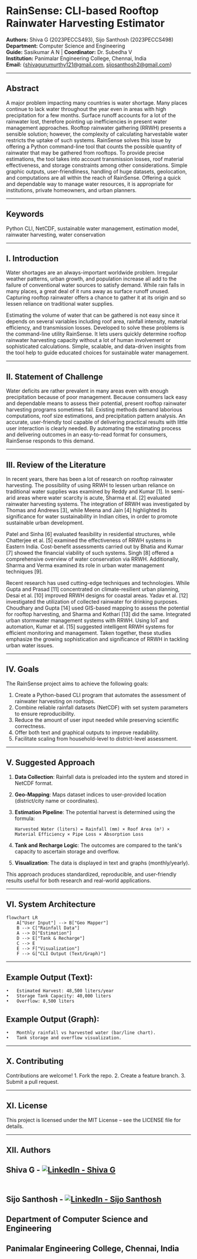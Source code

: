 # RainSense: CLI-based Rooftop Rainwater Harvesting Estimator

**Authors:** Shiva G (2023PECCS493), Sijo Santhosh (2023PECCS498)  
**Department:** Computer Science and Engineering  
**Guide:** Sasikumar A N | **Coordinator:** Dr. Subedha V  
**Institution:** Panimalar Engineering College, Chennai, India  
**Email:** {shivagurumurthy121@gmail.com, sijosanthosh2@gmail.com}

---

## Abstract

A major problem impacting many countries is water shortage. Many places continue to lack water throughout the year even in areas with high precipitation for a few months. Surface runoff accounts for a lot of the rainwater lost, therefore pointing up inefficiencies in present water management approaches. Rooftop rainwater gathering (RRWH) presents a sensible solution; however, the complexity of calculating harvestable water restricts the uptake of such systems. RainSense solves this issue by offering a Python command-line tool that counts the possible quantity of rainwater that may be gathered from rooftops. To provide precise estimations, the tool takes into account transmission losses, roof material effectiveness, and storage constraints among other considerations. Simple graphic outputs, user-friendliness, handling of huge datasets, geolocation, and computations are all within the reach of RainSense. Offering a quick and dependable way to manage water resources, it is appropriate for institutions, private homeowners, and urban planners.

---

## Keywords

Python CLI, NetCDF, sustainable water management, estimation model, rainwater harvesting, water conservation

---

## I. Introduction

Water shortages are an always-important worldwide problem. Irregular weather patterns, urban growth, and population increase all add to the failure of conventional water sources to satisfy demand. While rain falls in many places, a great deal of it runs away as surface runoff unused. Capturing rooftop rainwater offers a chance to gather it at its origin and so lessen reliance on traditional water supplies.  

Estimating the volume of water that can be gathered is not easy since it depends on several variables including roof area, rainfall intensity, material efficiency, and transmission losses. Developed to solve these problems is the command-line utility RainSense. It lets users quickly determine rooftop rainwater harvesting capacity without a lot of human involvement or sophisticated calculations. Simple, scalable, and data-driven insights from the tool help to guide educated choices for sustainable water management.

---

## II. Statement of Challenge

Water deficits are rather prevalent in many areas even with enough precipitation because of poor management. Because consumers lack easy and dependable means to assess their potential, present rooftop rainwater harvesting programs sometimes fail. Existing methods demand laborious computations, roof size estimations, and precipitation pattern analysis. An accurate, user-friendly tool capable of delivering practical results with little user interaction is clearly needed. By automating the estimating process and delivering outcomes in an easy-to-read format for consumers, RainSense responds to this demand.

---

## III. Review of the Literature

In recent years, there has been a lot of research on rooftop rainwater harvesting. The possibility of using RRWH to lessen urban reliance on traditional water supplies was examined by Reddy and Kumar [1]. In semi-arid areas where water scarcity is acute, Sharma et al. [2] evaluated rainwater harvesting systems. The integration of RRWH was investigated by Thomas and Andrews [3], while Meena and Jain [4] highlighted its significance for water sustainability in Indian cities, in order to promote sustainable urban development.

Patel and Sinha [6] evaluated feasibility in residential structures, while Chatterjee et al. [5] examined the effectiveness of RRWH systems in Eastern India. Cost-benefit assessments carried out by Bhatia and Kumar [7] showed the financial viability of such systems. Singh [8] offered a comprehensive overview of water conservation via RRWH. Additionally, Sharma and Verma examined its role in urban water management techniques [9].

Recent research has used cutting-edge techniques and technologies. While Gupta and Prasad [11] concentrated on climate-resilient urban planning, Desai et al. [10] improved RRWH designs for coastal areas. Yadav et al. [12] investigated the utilization of collected rainwater for drinking purposes. Choudhary and Gupta [14] used GIS-based mapping to assess the potential for rooftop harvesting, and Sharma and Kothari [13] did the same. Integrated urban stormwater management systems with RRWH. Using IoT and automation, Kumar et al. [15] suggested intelligent RRWH systems for efficient monitoring and management. Taken together, these studies emphasize the growing sophistication and significance of RRWH in tackling urban water issues.

---

## IV. Goals

The RainSense project aims to achieve the following goals:

1. Create a Python-based CLI program that automates the assessment of rainwater harvesting on rooftops.
2. Combine reliable rainfall datasets (NetCDF) with set system parameters to ensure reproducibility.
3. Reduce the amount of user input needed while preserving scientific correctness.
4. Offer both text and graphical outputs to improve readability.
5. Facilitate scaling from household-level to district-level assessment.

---

## V. Suggested Approach

1. **Data Collection**: Rainfall data is preloaded into the system and stored in NetCDF format.  
2. **Geo-Mapping**: Maps dataset indices to user-provided location (district/city name or coordinates).  
3. **Estimation Pipeline**: The potential harvest is determined using the formula:  

   `Harvested Water (liters) = Rainfall (mm) × Roof Area (m²) × Material Efficiency × Pipe Loss × Absorption Loss`  

4. **Tank and Recharge Logic**: The outcomes are compared to the tank's capacity to ascertain storage and overflow.  
5. **Visualization**: The data is displayed in text and graphs (monthly/yearly).  

This approach produces standardized, reproducible, and user-friendly results useful for both research and real-world applications.

---

## VI. System Architecture

```mermaid
flowchart LR
    A["User Input"] --> B["Geo Mapper"]
    B --> C["Rainfall Data"]
    A --> D["Estimation"]
    D --> E["Tank & Recharge"]
    C --> E
    E --> F["Visualization"]
    F --> G["CLI Output (Text/Graph)"]
```

---

## Example Output (Text):
	•	Estimated Harvest: 48,500 liters/year
	•	Storage Tank Capacity: 40,000 liters
	•	Overflow: 8,500 liters

## Example Output (Graph):
	•	Monthly rainfall vs harvested water (bar/line chart).
	•	Tank storage and overflow visualization.

---

## X. Contributing

Contributions are welcome!
	1.	Fork the repo.
	2.	Create a feature branch.
	3.	Submit a pull request.

---

## XI. License

This project is licensed under the MIT License – see the LICENSE file for details.

---

## XII. Authors
## Shiva G - [![LinkedIn - Shiva G](https://img.shields.io/badge/LinkedIn--blue?style=social&logo=linkedin)](https://www.linkedin.com/in/shiva-gurumurthy-221278298)<br/><br/>
## Sijo Santhosh - [![LinkedIn - Sijo Santhosh](https://img.shields.io/badge/LinkedIn--blue?style=social&logo=linkedin)](https://www.linkedin.com/in/sijo-santhosh-972911296)

## Department of Computer Science and Engineering
## Panimalar Engineering College, Chennai, India
